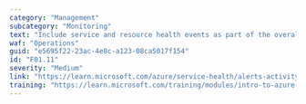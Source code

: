 ```yaml
---
category: "Management"
subcategory: "Monitoring"
text: "Include service and resource health events as part of the overall platform monitoring solution. Tracking service and resource health from the platform perspective is an important component of resource management in Azure."
waf: "Operations"
guid: "e5695f22-23ac-4e8c-a123-08ca5017f154"
id: "F01.11"
severity: "Medium"
link: "https://learn.microsoft.com/azure/service-health/alerts-activity-log-service-notifications-portal"
training: "https://learn.microsoft.com/training/modules/intro-to-azure-service-health/"
---
```

